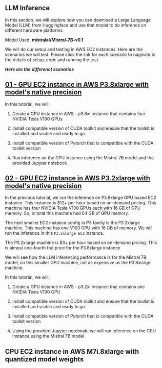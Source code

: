 ## LLM Inference
In this section, we will explore how you can download a Large Language Model (LLM) from Huggingface and use that model to do inference on different hardware platforms.

Model Used: **mistralai/Mistral-7B-v0.1**

We will do our setup and testing in AWS EC2 instances. Here are the scenarios we will test. Please click the link for each scenario to nagivate to the details of setup, code and running the test.

***Here are the differenct scenarios***
## [01 - GPU EC2 instance in AWS P3.8xlarge with model's native precision](https://github.com/rajiv-sudo/LLM-Inference/tree/main/Mistral-7B-GPU-EC2-P3.8xl)

In this tutorial, we will:

1. Create a GPU instance in AWS – p3.8xl instance that contains four NVIDIA Tesla V100 GPUs

2. Install compatible version of CUDA toolkit and ensure that the toolkit is installed and visible and ready to go

3. Install compatible version of Pytorch that is compatible with the CUDA toolkit version

4. Run inference on the GPU instance using the Mistral 7B model and the provided Jupyter notebook

## [02 - GPU EC2 instance in AWS P3.2xlarge with model's native precision](https://github.com/rajiv-sudo/LLM-Inference/blob/main/Mistral-7B-GPU-EC2-P3.2xl)
In the previous tutorial, we ran the inference on P3.8xlarge GPU based EC2 instance. This instance is $12+ per hour based on on-demand pricing. This machine has four NVIDIA Tesla V100 GPUs each with 16 GB of GPU memory. So, in total this machine had 64 GB of GPU memory. 

The next smaller EC2 instance config in P3 family is the P3.2xlarge machine. This machine has one V100 GPU with 16 GB of memory. We will run the inference in this ```P3.2xlarge EC2``` instance.

The P3.2xlarge machine is $3+ per hour based on on-demand pricing. This is almost one-fourth the price for the P3.8xlarge instance

We will see how the LLM inferencing performance is for the Mistral 7B model, on this smaller GPU machine, not as expensive as the P3.8xlarge machine.

In this tutorial, we will:

1. Create a GPU instance in AWS – p3.2xl instance that contains one NVIDIA Tesla V100 GPU

2. Install compatible version of CUDA toolkit and ensure that the toolkit is installed and visible and ready to go

3. Install compatible version of Pytorch that is compatible with the CUDA toolkit version

4. Using the provided Jupyter notebook, we will run inference on the GPU instance using the Mistral 7B model


## CPU EC2 instance in AWS M7i.8xlarge with quantized model weights
